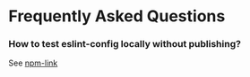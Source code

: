 # Frequently Asked Questions

### How to test eslint-config locally without publishing?

See [npm-link](https://docs.npmjs.com/cli/v8/commands/npm-link)
